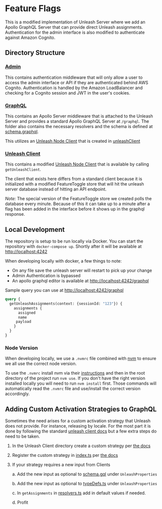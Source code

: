 # Feature Flags

This is a modified implementation of Unleash Server where we add an Apollo GraphQL Server that can provide direct Unleash assignments. Authentication for the admin interface is also modified to authenticate against Amazon Cognito.

## Directory Structure

### [Admin](./src/admin)

This contains authentication middleware that will only allow a user to access the admin interface or API if they are authenticated behind AWS Cognito. Authentication is handled by the Amazon LoadBalancer and checking for a Cognito session and JWT in the user's cookies.

### [GraphQL](./src/graphql)

This contains an Apollo Server middleware that is attached to the Unleash Server and provides a standard Apollo GraphQL Server at `/graphql`. The folder also contains the necessary resolvers and the schema is defined at [schema.graphql](./schema.graphql).

This utilizes an [Unleash Node Client](https://github.com/Unleash/unleash-client-node) that is created in [unleashClient](./src/unleashClient)

### [Unleash Client](./src/unleashClient)

This contains a modified [Unleash Node Client](https://github.com/Unleash/unleash-client-node) that is available by calling `getUnleashClient`.

The client that exists here differs from a standard client because it is initialized with a modified FeatureToggle store that will hit the unleash server database instead of hitting an API endpoint.

*Note:* The special version of the FeatureToggle store we created polls the database every minute. Because of this it can take up to a minute after a flag has been added in the interface before it shows up in the graphql response.

## Local Development

The repository is setup to be run locally via Docker. You can start the repository with `docker-compose up`. Shortly after it will be available at [http://localhost:4242](http://localhost:4242)

When developing locally with docker, a few things to note:

* On any file save the unleash server will restart to pick up your change
* Admin Authentication is bypassed
* An apollo graphql editor is available at [http://localhost:4242/graphql](http://localhost:4242/graphql)

Sample query you can use at [http://localhost:4242/graphql](http://localhost:4242/graphql)

```graphql
query {
  getUnleashAssignments(context: {sessionId: "123"}) {
    assignments {
      assigned
      name
     payload
    }
  }
}
```

### Node Version

When developing locally, we use a `.nvmrc` file combined with [nvm](https://github.com/nvm-sh/nvm) to ensure we all use the correct node version.

To use the `.nvmrc` install nvm via their [instructions](https://github.com/nvm-sh/nvm#install--update-script) and then in the root directory of the project run `nvm use`. If you don't have the right version installed locally you will need to run `nvm install` first. Those commands will automatically read the `.nvmrc` file and use/install the correct version accordingly.

## Adding Custom Activation Strategies to GraphQL

Sometimes the need arises for a custom activation strategy that Unleash does not provide. For instance, releasing by locale. For the most part it is done by following the standard [unleash client docs](https://github.com/Unleash/unleash-client-node#custom-strategies) but a few extra steps do need to be taken.

1. In the Unleash Client directory create a custom strategy per [the docs](https://github.com/Unleash/unleash-client-node#1-implement-the-custom-strategy)
2. Register the custom strategy in [index.ts](./src/unleashClient/index.ts) per [the docs](https://github.com/Unleash/unleash-client-node#2-register-your-custom-strategy)
3. If your strategy requires a new input from Clients

    a. Add the new input as optional to [schema.gql](./schema.graphql) under `UnleashProperties`

    b. Add the new input as optional to [typeDefs.ts](./src/graphql/typeDefs.ts) under `UnleashProperties`

    c. In `getAssignments` in [resolvers.ts](./src/graphql/resolvers.ts) add in default values if needed.

    d. Profit
